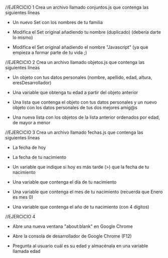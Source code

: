 //EJERCICIO 1
Crea un archivo llamado conjuntos.js que contenga las siguientes líneas

- Un nuevo Set con los nombres de tu familia

- Modifica el Set original añadiendo tu nombre (duplicado) (debería darte lo mismo)

- Modifica el Set original añadiendo el nombre "Javascript" (ya que empieza a formar parte de tu vida ;)

//EJERCICIO 2
Crea un archivo llamado objetos.js que contenga las siguientes líneas

- Un objeto con tus datos personales (nombre, apellido, edad, altura, eresDesarrollador)

- Una variable que obtenga tu edad a partir del objeto anterior

- Una lista que contenga el objeto con tus datos personales y un nuevo objeto con los datos personales de tus dos mejores amig@s

- Una nueva lista con los objetos de la lista anterior ordenados por edad, de mayor a menor

//EJERCICIO 3
Crea un archivo llamado fechas.js que contenga las siguientes líneas

- La fecha de hoy

- La fecha de tu nacimiento

- Un variable que indique si hoy es más tarde (>) que la fecha de tu nacimiento

- Una variable que contenga el día de tu nacimiento

- Una variable que contenga el mes de tu nacimiento (recuerda que Enero es mes 0)

- Una variable que contenga el año de tu nacimiento (con 4 dígitos)

//EJERCICIO 4
- Abre una nueva ventana "about:blank" en Google Chrome

- Abre la consola de desarrollador de Google Chrome (F12)

- Pregunta al usuario cuál es su edad y almacénala en una variable llamada edad